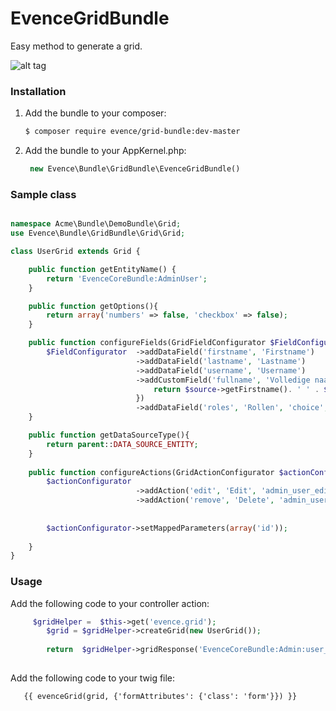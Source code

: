 EvenceGridBundle
================
Easy method to generate a grid.

![alt tag](https://travis-ci.org/E-vence/EvenceGridBundle.svg?branch=master)

### Installation


1. Add the bundle to your composer:
   ``` bash
   $ composer require evence/grid-bundle:dev-master 
   ```

2. Add the bundle to your AppKernel.php:
   ``` php
    new Evence\Bundle\GridBundle\EvenceGridBundle()
   ```
   
   
### Sample class

``` php

namespace Acme\Bundle\DemoBundle\Grid;
use Evence\Bundle\GridBundle\Grid\Grid;

class UserGrid extends Grid {

    public function getEntityName() {     
        return 'EvenceCoreBundle:AdminUser';
    }

    public function getOptions(){
        return array('numbers' => false, 'checkbox' => false);
    }

    public function configureFields(GridFieldConfigurator $FieldConfigurator){
        $FieldConfigurator  ->addDataField('firstname', 'Firstname')
                            ->addDataField('lastname', 'Lastname')
                            ->addDataField('username', 'Username')
                            ->addCustomField('fullname', 'Volledige naam', 'text', function($source, $field){
                                return $source->getFirstname(). ' ' . $source->getLastname();    
                            }) 
                            ->addDataField('roles', 'Rollen', 'choice', array('choices' => AdminUser::getRoleTypes(), 'mapped' => false));        
    }

    public function getDataSourceType(){
        return parent::DATA_SOURCE_ENTITY;
    }
    
    public function configureActions(GridActionConfigurator $actionConfigurator){
        $actionConfigurator
                            ->addAction('edit', 'Edit', 'admin_user_edit', array(),array('ROLE_ADMIN'), array('icon' => 'pencil', 'iconType' => 'fontawesome'))
                            ->addAction('remove', 'Delete', 'admin_user_delete', array(),array('ROLE_ADMIN'), array('icon' => 'times', 'iconType' => 'fontawesome'));
        
        
        $actionConfigurator->setMappedParameters(array('id'));
        
    }
}
``` 

### Usage

Add the following code to your controller action:

``` php
     $gridHelper =  $this->get('evence.grid');        
        $grid = $gridHelper->createGrid(new UserGrid());       
        
        return  $gridHelper->gridResponse('EvenceCoreBundle:Admin:user_read.html.twig', array('grid' => $grid->createView()));
    
```

Add the following code to your twig file:

``` twig
   {{ evenceGrid(grid, {'formAttributes': {'class': 'form'}}) }}
```


